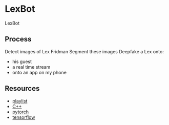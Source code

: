 # LexBot
 LexBot

## Process
Detect images of Lex Fridman
Segment these images 
Deepfake a Lex onto:
- his guest
- a real time stream
- onto an app on my phone 

## Resources
- [playlist](https://www.youtube.com/watch?v=ZFntEFXKDHM&list=PLrAXtmErZgOdP_8GztsuKi9nrraNbKKp4&index=1)
- [C++](https://www.w3schools.com/cpp/)
- [pytorch](https://pytorch.org)
- [tensorflow](https://www.tensorflow.org/)